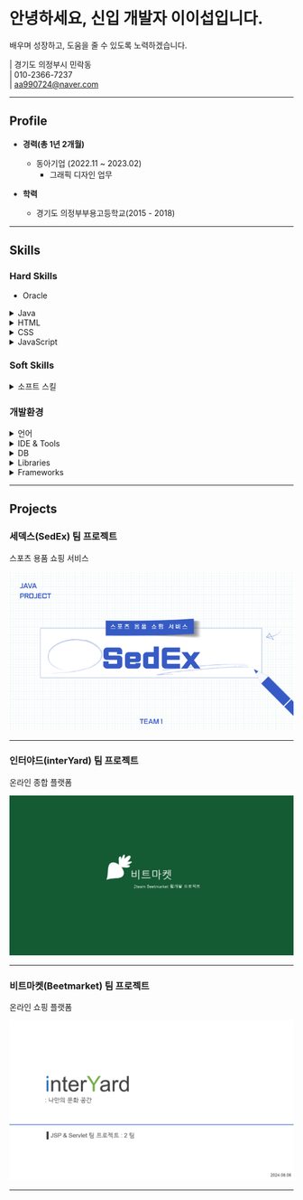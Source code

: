# 안녕하세요, 신입 개발자 이이섭입니다.
배우며 성장하고, 도움을 줄 수 있도록 노력하겠습니다.

| 경기도 의정부시 민락동  
| 010-2366-7237  
| aa990724@naver.com  

---

## Profile

- **경력(총 1년 2개월)**
  - 동아기업 (2022.11 ~ 2023.02)  
    - 그래픽 디자인 업무
    
- **학력**
  - 경기도 의정부부용고등학교(2015 - 2018)  

---

## Skills

### Hard Skills

<ul>
  <li>Oracle</li>
</ul>

<details>
<summary>Java</summary>
  
- 예외 처리
 
- Spring MVC : `@Controller`, `@RestController`, `@RequestMapping`, `@GetMapping`, `@PostMapping`

- 스프링 의존성 주입 : `@Autowired`, `@Component`, `@Service`, `@Repository`

- Servlets

- JSP
  
</details>

<details>
<summary>HTML</summary>
  
  - 기본태그: &lt;div&gt;, &lt;span&gt;, &lt;p&gt;, &lt;h1&gt; ~ &lt;h6&gt;, &lt;a href="URL"&gt;, &lt;img src="이미지 경로"&gt;, &lt;button&gt;
  
  - 폼 요소: &lt;form action="url" method="get/post"&gt;, &lt;textarea&gt;, &lt;select&gt; & &lt;option&gt;
    
  - 테이블 구조: &lt;table&gt;, &lt;tr&gt; &lt;th&gt;, colspan, rowspan
    
  - 레이아웃 정렬: &lt;div class="container"&gt;, &lt;div class="row"&gt;, class="float-right", class="d-flex"
</details>

<details>
<summary>CSS</summary>

  - 기본 스타일링: `margin`, `padding`, `border`, `display`, `width`, `height`, `background-color`, `text-align`, `font-size`

  - 레이아웃 & 정렬: `display: flex`, `justify-content`, `align-items`, `gap`, `position: relative`, `absolute, float`
</details>

<details>
<summary>JavaScript</summary>

  - 기본문법: `let`,`const`, `function`, `if`, `for`, `each()`

  - 이벤트 처리: `.click()`, `.change()`, `.submit()`, `.on()`

  - DOM 조작: `.text()`, `.html()`, `.val()`, `.append()`, `.remove()`, `.hide()`, `.show()`, `.slideDown()`

  - AJAX & 비동기 처리: `$.ajax()`, `$.getJSON()`, `.load()`

  - UI 인터랙션: `.modal("show")`, `.modal("hide")`, `.slideDown()`, `.fadeIn()`, `.fadeOut()`
</details>

### Soft Skills

<details>
<summary>소프트 스킬</summary>

- 팀원 간 빠른 소통

- 효율적인 시간관리  

</details>

### 개발환경

<details>
<summary>언어</summary>

- Java

- HTML

- CSS

- JavaScript  

</details>

<details>
<summary>IDE &amp; Tools</summary>

- Eclipse

- STS

- Visual Studio Code
  
- GitHub

- ERwin  

</details>

<details>
<summary>DB</summary>

- Oracle  
  - PL/SQL  

</details>

<details>
<summary>Libraries</summary>

- Lombok

- jQuery

- MyBatis  

</details>

<details>
<summary>Frameworks</summary>

- Spring Framework  

</details>

---

## Projects

### 세덱스(SedEx) 팀 프로젝트
스포츠 용품 쇼핑 서비스  

<a href="https://leeleeseop.github.io/leesub-blog.github.io/blog/HTML/Project/SedEex/SedEex.html">
  <img src="blog/image/projects/SedEx/backgroundSedEx.png" alt="SedEx 프로젝트" width="560">
</a>

---

### 인터야드(interYard) 팀 프로젝트
온라인 종합 플랫폼  

<a href="https://leeleeseop.github.io/leesub-blog.github.io/blog/HTML/Project/interyard/interyard.html">
  <img src="blog/image/projects/beetmarket/beetmarket사진.png" alt="interYard 프로젝트" width="560">
</a>

---

### 비트마켓(Beetmarket) 팀 프로젝트
온라인 쇼핑 플랫폼  

<a href="https://leeleeseop.github.io/leesub-blog.github.io/blog/HTML/Project/Beetmarket/Beetmarket.html">
  <img src="blog/image/projects/interYard/interYard사진.png" alt="beetmarket 프로젝트" width="560">
</a>

---
